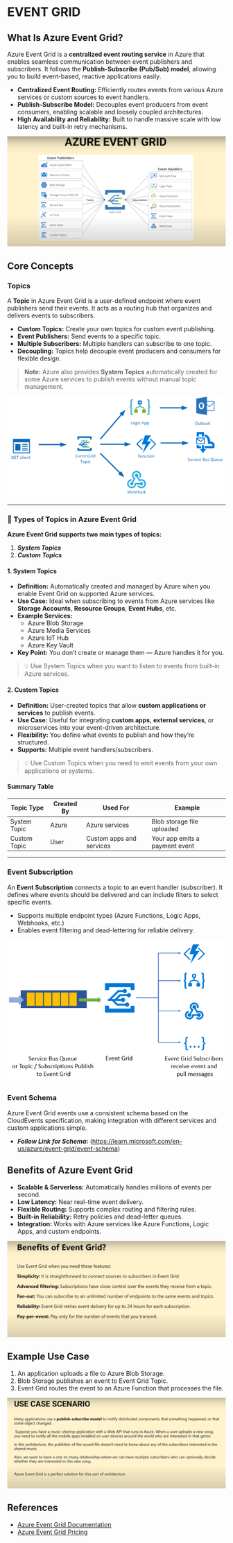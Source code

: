 #                                                        EVENT GRID 

## What Is Azure Event Grid?

Azure Event Grid is a **centralized event routing service** in Azure that enables seamless communication between event publishers and subscribers. It follows the **Publish-Subscribe (Pub/Sub) model**, allowing you to build event-based, reactive applications easily.

- **Centralized Event Routing:** Efficiently routes events from various Azure services or custom sources to event handlers.
- **Publish-Subscribe Model:** Decouples event producers from event consumers, enabling scalable and loosely coupled architectures.
- **High Availability and Reliability:** Built to handle massive scale with low latency and built-in retry mechanisms.

![Azure Event Grid](./images/Azure-Event-Grid.png)


## Core Concepts

### Topics

A **Topic** in Azure Event Grid is a user-defined endpoint where event publishers send their events. It acts as a routing hub that organizes and delivers events to subscribers.

- **Custom Topics:** Create your own topics for custom event publishing.
- **Event Publishers:** Send events to a specific topic.
- **Multiple Subscribers:** Multiple handlers can subscribe to one topic.
- **Decoupling:** Topics help decouple event producers and consumers for flexible design.

> **Note:** Azure also provides **System Topics** automatically created for some Azure services to publish events without manual topic management.

![Azure Event Grid Topics](./images/Azure-Event-Grid-Topics.png)

---

### 🔵 Types of Topics in Azure Event Grid

**Azure Event Grid supports two main types of topics:**  
1. ***System Topics***  
2. ***Custom Topics***

#### 1. **System Topics**

- **Definition:** Automatically created and managed by Azure when you enable Event Grid on supported Azure services.
- **Use Case:** Ideal when subscribing to events from Azure services like **Storage Accounts**, **Resource Groups**, **Event Hubs**, etc.
- **Example Services:**
  - Azure Blob Storage
  - Azure Media Services
  - Azure IoT Hub
  - Azure Key Vault
- **Key Point:** You don’t create or manage them — Azure handles it for you.

> 💡 Use System Topics when you want to listen to events from built-in Azure services.

#### 2. **Custom Topics**

- **Definition:** User-created topics that allow **custom applications or services** to publish events.
- **Use Case:** Useful for integrating **custom apps**, **external services**, or microservices into your event-driven architecture.
- **Flexibility:** You define what events to publish and how they’re structured.
- **Supports:** Multiple event handlers/subscribers.

> 💡 Use Custom Topics when you need to emit events from your own applications or systems.

#### Summary Table

| Topic Type     | Created By | Used For                     | Example                      |
|----------------|------------|------------------------------|------------------------------|
| System Topic   | Azure      | Azure services               | Blob storage file uploaded   |
| Custom Topic   | User       | Custom apps and services     | Your app emits a payment event |

---

### Event Subscription

An **Event Subscription** connects a topic to an event handler (subscriber). It defines where events should be delivered and can include filters to select specific events.

- Supports multiple endpoint types (Azure Functions, Logic Apps, Webhooks, etc.)
- Enables event filtering and dead-lettering for reliable delivery.

![Azure Event Grid Subscription](./images/Azure-Event-Grid-Subscription.png)


### Event Schema

Azure Event Grid events use a consistent schema based on the CloudEvents specification, making integration with different services and custom applications simple.

- ***Follow Link for Schema:*** (https://learn.microsoft.com/en-us/azure/event-grid/event-schema)


## Benefits of Azure Event Grid

- **Scalable & Serverless:** Automatically handles millions of events per second.
- **Low Latency:** Near real-time event delivery.
- **Flexible Routing:** Supports complex routing and filtering rules.
- **Built-in Reliability:** Retry policies and dead-letter queues.
- **Integration:** Works with Azure services like Azure Functions, Logic Apps, and custom endpoints.

![Benifits of Azure Event Grid](./images/benifits.png)


## Example Use Case

1. An application uploads a file to Azure Blob Storage.
2. Blob Storage publishes an event to Event Grid Topic.
3. Event Grid routes the event to an Azure Function that processes the file.

![Diagram for USE CASE](./images/Use-Case.png)

## References

- [Azure Event Grid Documentation](https://learn.microsoft.com/en-us/azure/event-grid/)
- [Azure Event Grid Pricing](https://azure.microsoft.com/en-us/pricing/details/event-grid/)
